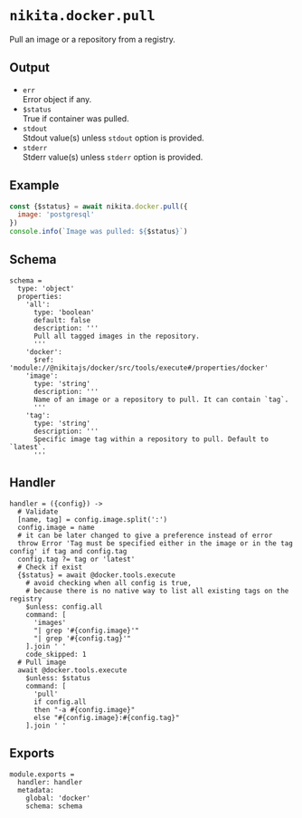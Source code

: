 
# `nikita.docker.pull`

Pull an image or a repository from a registry.

## Output

* `err`   
  Error object if any.
* `$status`   
  True if container was pulled.
* `stdout`   
  Stdout value(s) unless `stdout` option is provided.
* `stderr`   
  Stderr value(s) unless `stderr` option is provided.

## Example

```js
const {$status} = await nikita.docker.pull({
  image: 'postgresql'
})
console.info(`Image was pulled: ${$status}`)
```

## Schema

    schema =
      type: 'object'
      properties:
        'all':
          type: 'boolean'
          default: false
          description: '''
          Pull all tagged images in the repository.
          '''
        'docker':
          $ref: 'module://@nikitajs/docker/src/tools/execute#/properties/docker'
        'image':
          type: 'string'
          description: '''
          Name of an image or a repository to pull. It can contain `tag`.
          '''
        'tag':
          type: 'string'
          description: '''
          Specific image tag within a repository to pull. Default to `latest`.
          '''

## Handler

    handler = ({config}) ->
      # Validate
      [name, tag] = config.image.split(':')
      config.image = name
      # it can be later changed to give a preference instead of error
      throw Error 'Tag must be specified either in the image or in the tag config' if tag and config.tag
      config.tag ?= tag or 'latest'
      # Check if exist
      {$status} = await @docker.tools.execute
        # avoid checking when all config is true,
        # because there is no native way to list all existing tags on the registry
        $unless: config.all
        command: [
          'images'
          "| grep '#{config.image}'"
          "| grep '#{config.tag}'"
        ].join ' '
        code_skipped: 1
      # Pull image
      await @docker.tools.execute
        $unless: $status
        command: [
          'pull'
          if config.all
          then "-a #{config.image}"
          else "#{config.image}:#{config.tag}"
        ].join ' '

## Exports

    module.exports =
      handler: handler
      metadata:
        global: 'docker'
        schema: schema
